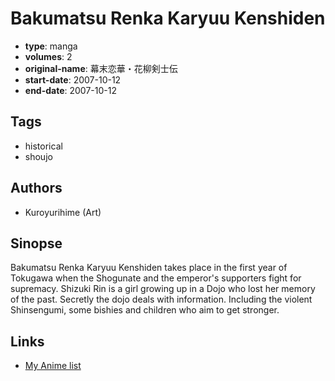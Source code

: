 # Bakumatsu Renka Karyuu Kenshiden

-   **type**: manga
-   **volumes**: 2
-   **original-name**: 幕末恋華・花柳剣士伝
-   **start-date**: 2007-10-12
-   **end-date**: 2007-10-12

## Tags

-   historical
-   shoujo

## Authors

-   Kuroyurihime (Art)

## Sinopse

Bakumatsu Renka Karyuu Kenshiden takes place in the first year of Tokugawa when the Shogunate and the emperor's supporters fight for supremacy. Shizuki Rin is a girl growing up in a Dojo who lost her memory of the past. Secretly the dojo deals with information. Including the violent Shinsengumi, some bishies and children who aim to get stronger.

## Links

-   [My Anime list](https://myanimelist.net/manga/17628/Bakumatsu_Renka_Karyuu_Kenshiden)
